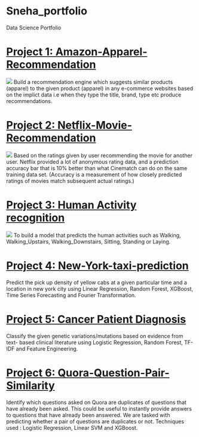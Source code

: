 # Sneha_portfolio
Data Science Portfolio

# [Project 1: Amazon-Apparel-Recommendation](https://github.com/Snehitha17/Amazon-Apparel-Recommendation)
<img src='https://camo.githubusercontent.com/f5d3cfebee0e073792efa7a704539cf04c49eda0/68747470733a2f2f327861777830676d756479343731706f3532376c627863642d7770656e67696e652e6e6574646e612d73736c2e636f6d2f77702d636f6e74656e742f75706c6f6164732f323031372f30352f616d617a6f6e66617368696f6e2e6a7067'>
Build a recommendation engine which suggests similar products (apparel) to the given product (apparel) in any e-commerce websites based on the implict data i.e when they type the title, brand, type etc produce recommendations.

# [Project 2: Netflix-Movie-Recommendation](https://github.com/Snehitha17/Netflix-Movie-Recommendation)
<img
src='https://user-images.githubusercontent.com/42392773/52229643-67723e80-28db-11e9-8ef8-4ddd945a34cd.jpg'>
Based on the ratings given by user recommending the movie for another user.
Netflix provided a lot of anonymous rating data, and a prediction accuracy bar that is 10% better than what Cinematch can do on the same training data set. (Accuracy is a measurement of how closely predicted ratings of movies match subsequent actual ratings.)

# [Project 3: Human Activity recognition](https://github.com/Snehitha17/human-activity-recognition)
<img
src='https://dmtyylqvwgyxw.cloudfront.net/instances/132/uploads/images/custom_image/image/675/normal_Human_activity_recognition.jpg?v=1541506221'>
To build a model that predicts the human activities such as Walking, Walking_Upstairs, Walking_Downstairs, Sitting, Standing or Laying.

# [Project 4: New-York-taxi-prediction](https://github.com/Snehitha17/New-York-taxi-prediction)

Predict the pick up density of yellow cabs at a given particular time and a location in new york city using Linear Regression, Random Forest, XGBoost, Time Series Forecasting and Fourier Transformation.

# [Project 5: Cancer Patient Diagnosis](https://github.com/Snehitha17/Cancer-Diagnosis)

Classify the given genetic variations/mutations based on evidence from text- based clinical literature using Logistic Regression, Random Forest, TF-IDF and Feature Engineering.

# [Project 6: Quora-Question-Pair-Similarity](https://github.com/Snehitha17/Quora-question-pair-similarity)

Identify which questions asked on Quora are duplicates of questions that have already been asked. This could be useful to instantly provide answers to questions that have already been answered. We are tasked with predicting whether a pair of questions are duplicates or not. Techniques used : Logistic Regression, Linear SVM and XGBoost.
